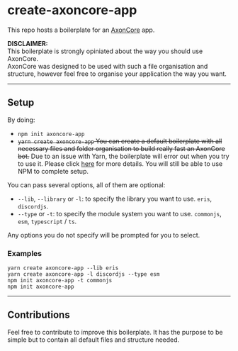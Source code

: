 # create-axoncore-app

This repo hosts a boilerplate for an [AxonCore](https://github.com/Khaazz/AxonCore) app.  

**DISCLAIMER:**  
This boilerplate is strongly opiniated about the way you should use AxonCore.  
AxonCore was designed to be used with such a file organisation and structure, however feel free to organise your application the way you want.

---

## Setup

By doing:

- `npm init axoncore-app`  
- ~~`yarn create axoncore-app`
You can create a default boilerplate with all necessary files and folder organisation to build really fast an AxonCore bot.~~ Due to an issue with Yarn, the boilerplate will error out when you try to use it. Please click [here](https://github.com/yarnpkg/yarn/issues/7983) for more details. You will still be able to use NPM to complete setup.

You can pass several options, all of them are optional:

- `--lib`, `--library` or `-l`: to specify the library you want to use. `eris`, `discordjs`.
- `--type` or `-t`: to specify the module system you want to use. `commonjs`, `esm`, `typescript` / `ts`.

Any options you do not specify will be prompted for you to select.

### Examples 
`yarn create axoncore-app --lib eris`  
`yarn create axoncore-app -l discordjs --type esm`  
`npm init axoncore-app -t commonjs`  
`npm init axoncore-app`

---

## Contributions

Feel free to contribute to improve this boilerplate. It has the purpose to be simple but to contain all default files and structure needed.
